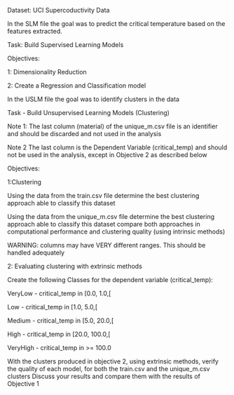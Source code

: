 Dataset: UCI Supercoductivity Data

In the SLM file the goal was to predict the critical temperature based on the features extracted.

Task: Build Supervised Learning Models

Objectives: 

1: Dimensionality Reduction

2: Create a Regression and Classification model


In the USLM file the goal was to identify clusters in the data 

Task - Build Unsupervised Learning Models (Clustering)

Note 1: The last column (material) of the unique_m.csv file is an identifier and should be discarded and not used in the analysis

Note 2 The last column is the Dependent Variable (critical_temp) and should not be used in the analysis, except in Objective 2 as described below

Objectives:

1:Clustering

Using the data from the train.csv file determine the best clustering approach able to classify this dataset

Using the data from the unique_m.csv file determine the best clustering approach able to classify this dataset
compare both approaches in computational performance and clustering quality (using intrinsic methods)

WARNING: columns may have VERY different ranges. This should be handled adequately

2: Evaluating clustering with extrinsic methods

Create the following Classes for the dependent variable (critical_temp):

VeryLow - critical_temp in [0.0, 1.0,[

Low - critical_temp in [1.0, 5.0,[

Medium - critical_temp in [5.0, 20.0,[

High - critical_temp in [20.0, 100.0,[

VeryHigh - critical_temp in >= 100.0

With the clusters produced in objective 2, using extrinsic methods, verify the quality of each model, for both the train.csv and the unique_m.csv clusters
Discuss your results and compare them with the results of Objective 1

